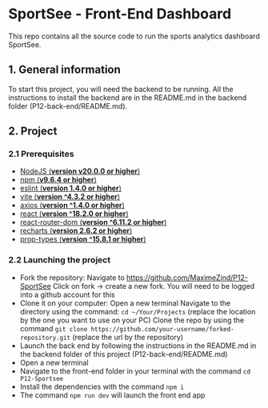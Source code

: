 # SportSee - Front-End Dashboard

This repo contains all the source code to run the sports analytics dashboard SportSee.

## 1. General information

To start this project, you will need the backend to be running. All the instructions to install the backend are in the README.md in the backend folder (P12-back-end/README.md).

## 2. Project

### 2.1 Prerequisites

- [NodeJS (**version v20.0.0 or higher**)](https://nodejs.org/en/)
- [npm (**v9.6.4 or higher**)](https://www.npmjs.com/)
- [eslint (**version 1.4.0 or higher**)](https://eslint.org/)
- [vite (**version ^4.3.2 or higher**)](https://vitejs.dev/)
- [axios (**version ^1.4.0 or higher**)](https://axios-http.com/)
- [react (**version ^18.2.0 or higher**)](https://react.dev/)
- [react-router-dom (**version ^6.11.2 or higher**)](https://reactrouter.com/en/main)
- [recharts (**version 2.6.2 or higher**)](https://recharts.org/en-US)
- [prop-types (**version ^15.8.1 or higher**)](https://www.npmjs.com/package/prop-types)

### 2.2 Launching the project

- Fork the repository:
    Navigate to https://github.com/MaximeZind/P12-SportSee 
    Click on fork -> create a new fork. You will need to be logged into a github account for this
- Clone it on your computer:
    Open a new terminal
    Navigate to the directory using the command: `cd ~/Your/Projects` (replace the location by the one you want to use on your PC)
    Clone the repo by using the command `git clone https://github.com/your-username/forked-repository.git` (replace the url by the repository)
- Launch the back end by following the instructions in the README.md in the backend folder of this project (P12-back-end/README.md)
- Open a new terminal
- Navigate to the front-end folder in your terminal with the command `cd P12-Sportsee`
- Install the dependencies with the command `npm i`
- The command `npm run dev` will launch the front end app